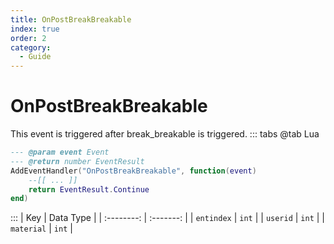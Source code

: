 ```yaml
---
title: OnPostBreakBreakable
index: true
order: 2
category:
  - Guide
---
```


# OnPostBreakBreakable
This event is triggered after break_breakable is triggered.
::: tabs
@tab Lua
```lua
--- @param event Event
--- @return number EventResult
AddEventHandler("OnPostBreakBreakable", function(event)
    --[[ ... ]]
    return EventResult.Continue
end)
```

:::
|     Key    | Data Type |
| :--------: | :-------: |
| `entindex` |   `int`   |
|  `userid`  |   `int`   |
| `material` |   `int`   |